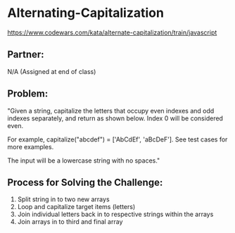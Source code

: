 # Alternating-Capitalization
https://www.codewars.com/kata/alternate-capitalization/train/javascript

## Partner:
N/A (Assigned at end of class)

## Problem:

"Given a string, capitalize the letters that occupy even indexes and odd indexes separately, and return as shown below. Index 0 will be considered even.

For example, capitalize("abcdef") = ['AbCdEf', 'aBcDeF']. See test cases for more examples.

The input will be a lowercase string with no spaces."

## Process for Solving the Challenge:

1.  Split string in to two new arrays
2.  Loop and capitalize target items (letters)
3.  Join individual letters back in to respective strings within the arrays
4.  Join arrays in to third and final array